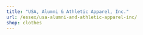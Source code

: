 ```yaml
---
title: "USA, Alumni & Athletic Apparel, Inc."
url: /essex/usa-alumni-and-athletic-apparel-inc/
shop: clothes
---
```

